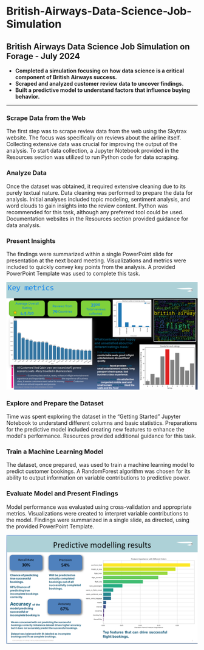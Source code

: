 # British-Airways-Data-Science-Job-Simulation

## British Airways Data Science Job Simulation on Forage - July 2024

- **Completed a simulation focusing on how data science is a critical component of British Airways success.**
- **Scraped and analyzed customer review data to uncover findings.**
- **Built a predictive model to understand factors that influence buying behavior.**

---

### Scrape Data from the Web

The first step was to scrape review data from the web using the Skytrax website. The focus was specifically on reviews about the airline itself. Collecting extensive data was crucial for improving the output of the analysis. To start data collection, a Jupyter Notebook provided in the Resources section was utilized to run Python code for data scraping.

### Analyze Data

Once the dataset was obtained, it required extensive cleaning due to its purely textual nature. Data cleaning was performed to prepare the data for analysis. Initial analyses included topic modeling, sentiment analysis, and word clouds to gain insights into the review content. Python was recommended for this task, although any preferred tool could be used. Documentation websites in the Resources section provided guidance for data analysis.

### Present Insights

The findings were summarized within a single PowerPoint slide for presentation at the next board meeting. Visualizations and metrics were included to quickly convey key points from the analysis. A provided PowerPoint Template was used to complete this task.

![Key Metrics](Analyze_Data.png)

### Explore and Prepare the Dataset

Time was spent exploring the dataset in the “Getting Started” Jupyter Notebook to understand different columns and basic statistics. Preparations for the predictive model included creating new features to enhance the model's performance. Resources provided additional guidance for this task.

### Train a Machine Learning Model

The dataset, once prepared, was used to train a machine learning model to predict customer bookings. A RandomForest algorithm was chosen for its ability to output information on variable contributions to predictive power.

### Evaluate Model and Present Findings

Model performance was evaluated using cross-validation and appropriate metrics. Visualizations were created to interpret variable contributions to the model. Findings were summarized in a single slide, as directed, using the provided PowerPoint Template.


![Key Metrics](Predictive_Modelling_Results.png)

